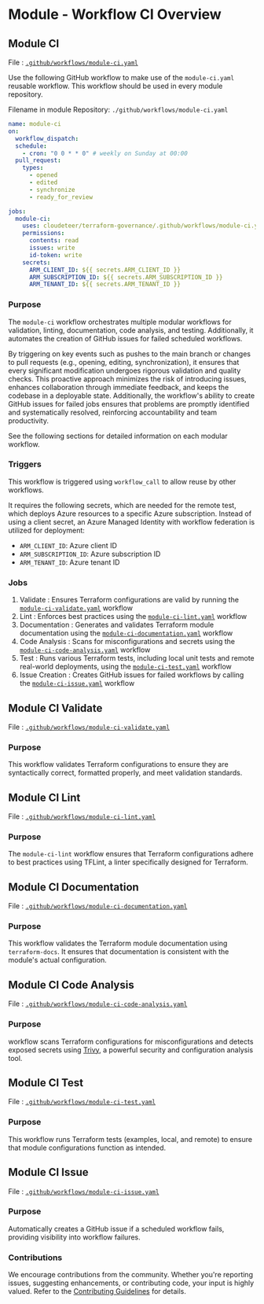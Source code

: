 # Module - Workflow CI Overview

## Module CI
File : [`.github/workflows/module-ci.yaml`](https://github.com/cloudeteer/terraform-governance/blob/main/.github/workflows/module-ci.yaml)
 
Use the following GitHub workflow to make use of the `module-ci.yaml` reusable workflow. This workflow should be used in every module repository.

Filename in module Repository: `./github/workflows/module-ci.yaml`

```yaml
name: module-ci
on:
  workflow_dispatch:
  schedule:
    - cron: "0 0 * * 0" # weekly on Sunday at 00:00
  pull_request:
    types:
      - opened
      - edited
      - synchronize
      - ready_for_review

jobs:
  module-ci:
    uses: cloudeteer/terraform-governance/.github/workflows/module-ci.yaml@main
    permissions:
      contents: read
      issues: write
      id-token: write
    secrets:
      ARM_CLIENT_ID: ${{ secrets.ARM_CLIENT_ID }}
      ARM_SUBSCRIPTION_ID: ${{ secrets.ARM_SUBSCRIPTION_ID }}
      ARM_TENANT_ID: ${{ secrets.ARM_TENANT_ID }}
```

### Purpose
The `module-ci` workflow orchestrates multiple modular workflows for validation, linting, documentation, code analysis, and testing. Additionally, it automates the creation of GitHub issues for failed scheduled workflows.

By triggering on key events such as pushes to the main branch or changes to pull requests (e.g., opening, editing, synchronization), it ensures that every significant modification undergoes rigorous validation and quality checks. This proactive approach minimizes the risk of introducing issues, enhances collaboration through immediate feedback, and keeps the codebase in a deployable state. Additionally, the workflow's ability to create GitHub issues for failed jobs ensures that problems are promptly identified and systematically resolved, reinforcing accountability and team productivity.

See the following sections for detailed information on each modular workflow.

### Triggers
This workflow is triggered using `workflow_call` to allow reuse by other workflows.

It requires the following secrets, which are needed for the remote test, which deploys Azure resources to a specific Azure subscription. Instead of using a client secret, an Azure Managed Identity with workflow federation is utilized for deployment:

- `ARM_CLIENT_ID`: Azure client ID
- `ARM_SUBSCRIPTION_ID`: Azure subscription ID
- `ARM_TENANT_ID`: Azure tenant ID

### Jobs
1. Validate : Ensures Terraform configurations are valid by running the [`module-ci-validate.yaml`](https://github.com/cloudeteer/terraform-governance/blob/main/.github/workflows/module-ci-validate.yaml) workflow
2. Lint : Enforces best practices using the [`module-ci-lint.yaml`](https://github.com/cloudeteer/terraform-governance/blob/main/.github/workflows/module-ci-lint.yaml) workflow
3. Documentation : Generates and validates Terraform module documentation using the [`module-ci-documentation.yaml`](https://github.com/cloudeteer/terraform-governance/blob/main/.github/workflows/module-ci-documentation.yaml) workflow
4. Code Analysis : Scans for misconfigurations and secrets using the [`module-ci-code-analysis.yaml`](https://github.com/cloudeteer/terraform-governance/blob/main/.github/workflows/module-ci-code-analysis.yaml) workflow
5. Test : Runs various Terraform tests, including local unit tests and remote real-world deployments, using the [`module-ci-test.yaml`](https://github.com/cloudeteer/terraform-governance/blob/main/.github/workflows/module-ci-test.yaml) workflow
6. Issue Creation : Creates GitHub issues for failed workflows by calling the [`module-ci-issue.yaml`](https://github.com/cloudeteer/terraform-governance/blob/main/.github/workflows/module-ci-issue.yaml) workflow

## Module CI Validate
File : [`.github/workflows/module-ci-validate.yaml`](https://github.com/cloudeteer/terraform-governance/blob/main/.github/workflows/module-ci-validate.yaml)

### Purpose
This workflow validates Terraform configurations to ensure they are syntactically correct, formatted properly, and meet validation standards.

## Module CI Lint
File : [`.github/workflows/module-ci-lint.yaml`](https://github.com/cloudeteer/terraform-governance/blob/main/.github/workflows/module-ci-lint.yaml)

### Purpose
The `module-ci-lint` workflow ensures that Terraform configurations adhere to best practices using TFLint, a linter specifically designed for Terraform.

## Module CI Documentation
File : [`.github/workflows/module-ci-documentation.yaml`](https://github.com/cloudeteer/terraform-governance/blob/main/.github/workflows/module-ci-documentation.yaml)

### Purpose
This workflow validates the Terraform module documentation using `terraform-docs`. It ensures that documentation is consistent with the module's actual configuration.

## Module CI Code Analysis
File : [`.github/workflows/module-ci-code-analysis.yaml`](https://github.com/cloudeteer/terraform-governance/blob/main/.github/workflows/module-ci-code-analysis.yaml)

### Purpose
workflow scans Terraform configurations for misconfigurations and detects exposed secrets using [Trivy](https://trivy.dev), a powerful security and configuration analysis tool.

## Module CI Test
File : [`.github/workflows/module-ci-test.yaml`](https://github.com/cloudeteer/terraform-governance/blob/main/.github/workflows/module-ci-test.yaml)

### Purpose
This workflow runs Terraform tests (examples, local, and remote) to ensure that module configurations function as intended.

## Module CI Issue
File : [`.github/workflows/module-ci-issue.yaml`](https://github.com/cloudeteer/terraform-governance/blob/main/.github/workflows/module-ci-issue.yaml)

### Purpose
Automatically creates a GitHub issue if a scheduled workflow fails, providing visibility into workflow failures.

### Contributions
We encourage contributions from the community. Whether you're reporting issues, suggesting enhancements, or contributing code, your input is highly valued. Refer to the [Contributing Guidelines](https://github.com/cloudeteer/terraform-governance/blob/main/.github/workflows/module-github-release.yaml) for details.

